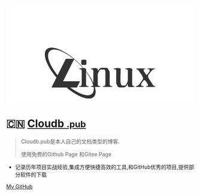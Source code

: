 ![](assets/linux-1663861649815-2.png)

# :cn:     [Cloudb <small>.pub</small>](/)

> Cloudb.pub是本人自己的文档类型的博客.
>
> 使用免费的Github Page 和Gitee Page

- 记录历年项目实战经验,集成方便快捷高效的工具,和GitHub优秀的项目,提供部分软件的下载

  

  

[<i class="fa-brands fa-square-github"></i>     My GitHub](https://github.com/xyz349925756/)

[<i class="fa-brands fa-golang fa-2x fa-spin fa-fw"></i>](README)





